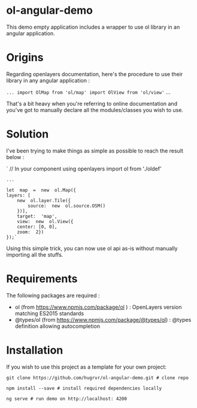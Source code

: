 
# ol-angular-demo

This demo empty application includes a wrapper to use ol library in an angular application.

  

# Origins

Regarding openlayers documentation, here's the procedure to use their library in any angular application :

  ` ...
    import OlMap from 'ol/map'
    import OlView from 'ol/view'
  ` ...

That's a bit heavy when you're referring to online documentation and you've got to manually declare all the modules/classes you wish to use.

# Solution
I've been trying to make things as simple as possible to reach the result below :

`    // In your component using openlayers
    import ol from './oldef' 
    
    ...
    
    let  map  =  new  ol.Map({
	layers: [
		new  ol.layer.Tile({
			source:  new  ol.source.OSM()
		})],
		target:  'map',
		view:  new  ol.View({
		center: [0, 0],
		zoom:  2})
	});`

Using this simple trick, you can now use ol api as-is without manually importing all the stuffs.


# Requirements
The following packages are required :

 - ol (from https://www.npmjs.com/package/ol ) : OpenLayers version matching ES2015 standards
 - @types/ol (from https://www.npmjs.com/package/@types/ol) : @types definition allowing autocompletion

# Installation
If you wish to use this project as a template for your own project:

`git clone https://github.com/hugrvr/ol-angular-demo.git # clone repo`

`npm install --save # install required dependencies locally`

`ng serve # run demo on http://localhost: 4200`

